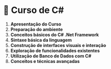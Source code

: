 # 📔 Curso de C#

1. **Apresentação do Curso**  
2. **Preparação do ambiente**  
3. **Conceitos básicos do C# .Net Framework**
4. **Sintaxe básica da linguagem**
5. **Construção de interfaces visuais e interação**
6. **Exploração de funcionalidades existentes**
7. **Utilização de Banco de Dados com C#**
8. **Conceitos e técnicas avançadas**

